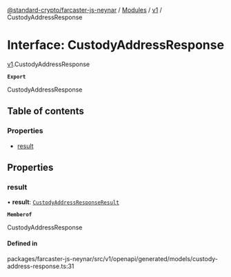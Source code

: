 [@standard-crypto/farcaster-js-neynar](../README.md) / [Modules](../modules.md) / [v1](../modules/v1.md) / CustodyAddressResponse

# Interface: CustodyAddressResponse

[v1](../modules/v1.md).CustodyAddressResponse

**`Export`**

CustodyAddressResponse

## Table of contents

### Properties

- [result](v1.CustodyAddressResponse.md#result)

## Properties

### result

• **result**: [`CustodyAddressResponseResult`](v1.CustodyAddressResponseResult.md)

**`Memberof`**

CustodyAddressResponse

#### Defined in

packages/farcaster-js-neynar/src/v1/openapi/generated/models/custody-address-response.ts:31
